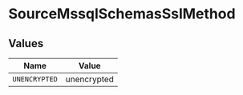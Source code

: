 # SourceMssqlSchemasSslMethod


## Values

| Name          | Value         |
| ------------- | ------------- |
| `UNENCRYPTED` | unencrypted   |